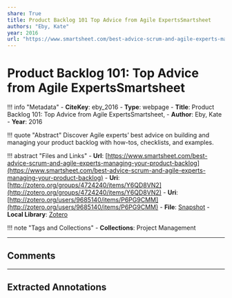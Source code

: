 ```yaml
---
share: True
title: Product Backlog 101 Top Advice from Agile ExpertsSmartsheet
authors: "Eby, Kate"
year: 2016
url: "https://www.smartsheet.com/best-advice-scrum-and-agile-experts-managing-your-product-backlog"
---
```

# Product Backlog 101: Top Advice from Agile ExpertsSmartsheet

!!! info "Metadata"
	- **CiteKey**: eby_2016
	- **Type**: webpage
	- **Title**: Product Backlog 101: Top Advice from Agile ExpertsSmartsheet, 
	- **Author**: Eby, Kate
	- **Year**: 2016 

!!! quote "Abstract"
	Discover Agile experts’ best advice on building and managing your product backlog with how-tos, checklists, and examples.

!!! abstract "Files and Links"
	- **Url**: [https://www.smartsheet.com/best-advice-scrum-and-agile-experts-managing-your-product-backlog](https://www.smartsheet.com/best-advice-scrum-and-agile-experts-managing-your-product-backlog)
	- **Uri**: [http://zotero.org/groups/4724240/items/Y6QD8VN2](http://zotero.org/groups/4724240/items/Y6QD8VN2)
	- **Uri**: [http://zotero.org/users/9685140/items/P6PG9CMM](http://zotero.org/users/9685140/items/P6PG9CMM)
	- **File**: [Snapshot](file:///Users/jan/Zotero/storage/V6TYK9Z5/best-advice-scrum-and-agile-experts-managing-your-product-backlog.html)
	- **Local Library**: [Zotero]((zotero://select/library/items/P6PG9CMM))

!!! note "Tags and Collections"
	- **Collections**: Project Management

----

## Comments



----

## Extracted Annotations